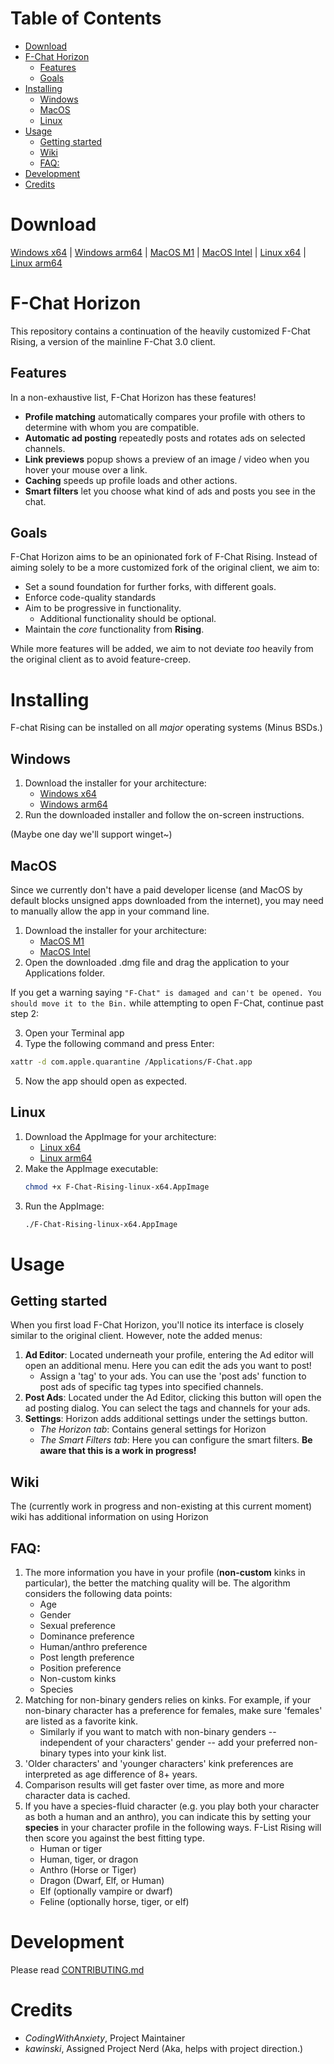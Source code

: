 # Table of Contents <!-- omit in toc -->

- [Download](#download)
- [F-Chat Horizon](#f-chat-horizon)
  - [Features](#features)
  - [Goals](#goals)
- [Installing](#installing)
  - [Windows](#windows)
  - [MacOS](#macos)
  - [Linux](#linux)
- [Usage](#usage)
  - [Getting started](#getting-started)
  - [Wiki](#wiki)
  - [FAQ:](#faq)
- [Development](#development)
- [Credits](#credits)

# Download

[Windows x64](https://github.com/Fchat-Horizon/Horizon/releases/latest/download/F-Chat-Rising-win-x64.exe) |
[Windows arm64](https://github.com/Fchat-Horizon/Horizon/releases/latest/download/F-Chat-Rising-win-arm64.exe) |
[MacOS M1](https://github.com/Fchat-Horizon/Horizon/releases/latest/download/F-Chat-Rising-macos-m1.dmg) |
[MacOS Intel](https://github.com/Fchat-Horizon/Horizon/releases/latest/download/F-Chat-Rising-macos-intel.dmg) |
[Linux x64](https://github.com/Fchat-Horizon/Horizon/releases/latest/download/F-Chat-Rising-linux-x64.AppImage) |
[Linux arm64](https://github.com/Fchat-Horizon/Horizon/releases/latest/download/F-Chat-Rising-linux-arm64.AppImage)

# F-Chat Horizon

This repository contains a continuation of the heavily customized F-Chat Rising, a version of the mainline F-Chat 3.0 client.

## Features

In a non-exhaustive list, F-Chat Horizon has these features!

- **Profile matching** automatically compares your profile with others to determine with whom you are compatible.
- **Automatic ad posting** repeatedly posts and rotates ads on selected channels.
- **Link previews** popup shows a preview of an image / video when you hover your mouse over a link.
- **Caching** speeds up profile loads and other actions.
- **Smart filters** let you choose what kind of ads and posts you see in the chat.

## Goals

F-Chat Horizon aims to be an opinionated fork of F-Chat Rising. Instead of aiming solely to be a more customized fork of the original client, we aim to:

- Set a sound foundation for further forks, with different goals.
- Enforce code-quality standards
- Aim to be progressive in functionality.
  - Additional functionality should be optional.
- Maintain the _core_ functionality from **Rising**.

While more features will be added, we aim to not deviate _too_ heavily from the original client as to avoid feature-creep.

# Installing

F-chat Rising can be installed on all _major_ operating systems (Minus BSDs.)

## Windows

1. Download the installer for your architecture:
   - [Windows x64](https://github.com/Fchat-Horizon/Horizon/releases/latest/download/F-Chat-Rising-win-x64.exe)
   - [Windows arm64](https://github.com/Fchat-Horizon/Horizon/releases/latest/download/F-Chat-Rising-win-arm64.exe)
2. Run the downloaded installer and follow the on-screen instructions.

(Maybe one day we'll support winget~)

## MacOS
Since we currently don't have a paid developer license (and MacOS by default blocks unsigned apps downloaded from the internet), you may need to manually allow the app in your command line.
1. Download the installer for your architecture:
   - [MacOS M1](https://github.com/Fchat-Horizon/Horizon/releases/latest/download/F-Chat-Rising-macos-m1.dmg)
   - [MacOS Intel](https://github.com/Fchat-Horizon/Horizon/releases/latest/download/F-Chat-Rising-macos-intel.dmg)
2. Open the downloaded .dmg file and drag the application to your Applications folder.

If you get a warning saying ``"F-Chat" is damaged and can't be opened. You should move it to the Bin.`` while attempting to open F-Chat, continue past step 2:

3. Open your Terminal app
4. Type the following command and press Enter:
```bash
xattr -d com.apple.quarantine /Applications/F-Chat.app
```
5. Now the app should open as expected.

## Linux

1. Download the AppImage for your architecture:
   - [Linux x64](https://github.com/Fchat-Horizon/Horizon/releases/latest/download/F-Chat-Rising-linux-x64.AppImage)
   - [Linux arm64](https://github.com/Fchat-Horizon/Horizon/releases/latest/download/F-Chat-Rising-linux-arm64.AppImage)
2. Make the AppImage executable:
   ```bash
   chmod +x F-Chat-Rising-linux-x64.AppImage
   ```
3. Run the AppImage:
   ```bash
   ./F-Chat-Rising-linux-x64.AppImage
   ```

# Usage

## Getting started

When you first load F-Chat Horizon, you'll notice its interface is closely similar to the original client. However, note the added menus:

1. **Ad Editor**: Located underneath your profile, entering the Ad editor will open an additional menu. Here you can edit the ads you want to post!
   - Assign a 'tag' to your ads. You can use the 'post ads' function to post ads of specific tag types into specified channels.
2. **Post Ads**: Located under the Ad Editor, clicking this button will open the ad posting dialog. You can select the tags and channels for your ads.
3. **Settings**: Horizon adds additional settings under the settings button.
   - _The Horizon tab_: Contains general settings for Horizon
   - _The Smart Filters tab_: Here you can configure the smart filters. **Be aware that this is a work in progress!**

## Wiki

The (currently work in progress and non-existing at this current moment) wiki has additional information on using Horizon

## FAQ:

1. The more information you have in your profile (**non-custom** kinks in particular), the better the matching quality will be. The algorithm considers the following data points:
   - Age
   - Gender
   - Sexual preference
   - Dominance preference
   - Human/anthro preference
   - Post length preference
   - Position preference
   - Non-custom kinks
   - Species
1. Matching for non-binary genders relies on kinks. For example, if your non-binary character has a preference for females, make sure 'females' are listed as a favorite kink.
   - Similarly if you want to match with non-binary genders -- independent of your characters' gender -- add your preferred non-binary types into your kink list.
1. 'Older characters' and 'younger characters' kink preferences are interpreted as age difference of 8+ years.
1. Comparison results will get faster over time, as more and more character data is cached.
1. If you have a species-fluid character (e.g. you play both your character as both a human and an anthro), you can indicate this by setting your **species** in your character profile in the following ways. F-List Rising will then score you against the best fitting type.
   - Human or tiger
   - Human, tiger, or dragon
   - Anthro (Horse or Tiger)
   - Dragon (Dwarf, Elf, or Human)
   - Elf (optionally vampire or dwarf)
   - Feline (optionally horse, tiger, or elf)

# Development

Please read [CONTRIBUTING.md](./CONTRIBUTING.md)

# Credits

- _CodingWithAnxiety_, Project Maintainer
- _kawinski_, Assigned Project Nerd (Aka, helps with project direction.)
